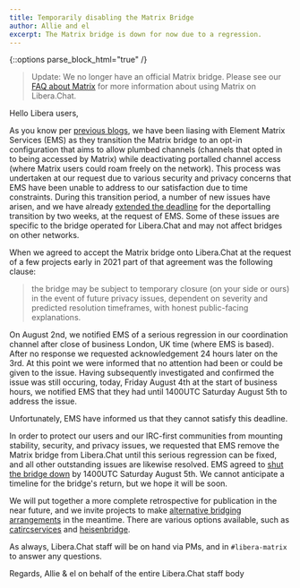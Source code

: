 ```yaml
---
title: Temporarily disabling the Matrix Bridge
author: Allie and el
excerpt: The Matrix bridge is down for now due to a regression.
---
```


{::options parse_block_html="true" /}
>Update: We no longer have an official Matrix bridge. Please see our
>[FAQ about Matrix][matrixfaq] for more information about using Matrix on
>Libera.Chat.

Hello Libera users,

As you know per [previous blogs][news], we have been liasing with
Element Matrix Services (EMS) as they transition the Matrix bridge to
an opt-in configuration that aims to allow plumbed channels (channels that
opted in to being accessed by Matrix) while deactivating
portalled channel access (where Matrix users could
roam freely on the network). This process was undertaken at our request
due to various security and privacy concerns that EMS have been unable to
address to our satisfaction due to time constraints.
During this transition period, a number of new issues have arisen, and
we have already [extended the deadline][extension] for
the deportalling transition by two weeks, at the request of
EMS. Some of these issues are specific to the bridge operated
for Libera.Chat and may not affect bridges on other networks.

When we agreed to accept the Matrix bridge onto Libera.Chat at the request of
a few projects early in 2021 part of that agreement was the following clause:

> the bridge may be subject to temporary closure (on your side or ours)
> in the event of future privacy issues, dependent on severity and
> predicted resolution timeframes, with honest public-facing explanations.

On August 2nd, we notified EMS of a serious regression in our
coordination channel after close of business London, UK time
(where EMS is based). After no response we requested acknowledgement 24 hours
later on the 3rd. At this point we were informed that no attention had been
or could be given to the issue. Having subsequently investigated and
confirmed the issue was still occuring, today, Friday August 4th at the
start of business hours, we notified EMS that they had until
1400UTC Saturday August 5th to address the issue.

Unfortunately, EMS have informed us that they cannot satisfy this deadline.

In order to protect our users and our IRC-first communities from
mounting stability, security, and privacy issues, we requested that EMS
remove the Matrix bridge from Libera.Chat until this serious regression can
be fixed, and all other outstanding issues are likewise resolved. EMS agreed
to [shut the bridge down][shutdown] by 1400UTC Saturday August 5th.
We cannot anticipate a timeline for the bridge's return,
but we hope it will be soon.

We will put together a more complete retrospective for publication
in the near future, and we invite projects to make
[alternative bridging arrangements][bridging] in the meantime.
There are various options available, such as
[catircservices][maihowto] and [heisenbridge][heisenbridge].

As always, Libera.Chat staff will be on hand via PMs,
and in `#libera-matrix` to answer any questions.

Regards,
Allie & el on behalf of the entire Libera.Chat staff body

[news]: https://libera.chat/news/
[extension]: https://libera.chat/news/deportalling-delay
[shutdown]: https://matrix.org/blog/2023/08/libera-bridge-disabled/
[bridging]: https://libera.chat/guides/faq#are-bridges-allowed
[maihowto]: https://github.com/whitequark/catircservices.org/
[heisenbridge]: https://github.com/hifi/heisenbridge
[matrixfaq]: https://libera.chat/guides/matrix
